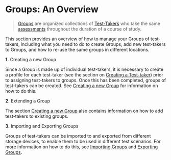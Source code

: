 <!--
created_at: 2016-12-15
authors:         
    - "Catherine Pease"
--> 

# Groups: An Overview

>[Groups](../appendix/glossary.md#group) are organized collections of [Test-Takers](../appendix/glossary.md#test-taker) who take the same [assessments](../appendix/glossary.md#test) throughout the duration of a course of study.

This section provides an overview of how to manage your Groups of test-takers, including what you need to do to create Groups, add new test-takers to Groups, and how to re-use the same groups in different locations. 


**1.** Creating a new Group

Since a Group is made up of individual test-takers, it is necessary to create a profile for each test-taker (see the section on [Creating a Test-taker](../test-takers/creating-test-taker.md)) prior to assigning test-takers to groups. Once this has been completed, groups of test-takers can be created. See [Creating a new Group](../groups/creating-a-new-group.md) for information on how to do this. 

**2.** Extending a Group

The section [Creating a new Group](../groups/creating-a-new-group.md) also contains information on how to add test-takers to existing groups.


**3.** Importing and Exporting Groups

Groups of test-takers can be imported to and exported from different storage devices, to enable them to be used in different test scenarios. For more information on how to do this, see [Importing Groups](../groups/importing-groups.md) and [Exporting Groups](../groups/exporting-groups.md).